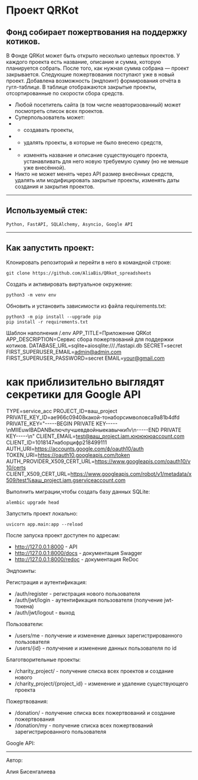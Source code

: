 # Проект QRKot

## Фонд собирает пожертвования на поддержку котиков.

В Фонде QRKot может быть открыто несколько целевых проектов. У каждого проекта есть название, описание и сумма, которую планируется собрать. После того, как нужная сумма собрана — проект закрывается. Следующие пожертвования поступают уже в новый проект. Добавлена возможность (эндпоинт) формирования отчёта в гугл-таблице. В таблице отображаются закрытые проекты, отсортированные по скорости сбора средств.

* Любой посетитель сайта (в том числе неавторизованный) может посмотреть список всех проектов.
* Суперпользователь может: 
 * * создавать проекты,
 * * удалять проекты, в которые не было внесено средств,
 * * изменять название и описание существующего проекта, устанавливать для него новую требуемую сумму (но не меньше уже внесённой).
* Никто не может менять через API размер внесённых средств, удалять или модифицировать закрытые проекты, изменять даты создания и закрытия проектов.
________________________
## Используемый стек:
```
Python, FastAPI, SQLAlchemy, Asyncio, Google API
```
__________________________
## Как запустить проект:
 Клонировать репозиторий и перейти в него в командной строке:
```
git clone https://github.com/AliaBis/QRkot_spreadsheets
```
Cоздать и активировать виртуальное окружение:
```
python3 -m venv env
```
Обновить и установить зависимости из файла requirements.txt:
```
python3 -m pip install --upgrade pip
pip install -r requirements.txt
```

Шаблон наполнения /.env
APP_TITLE=Приложение QRKot
APP_DESCRIPTION=Сервис сбора пожертвований для поддержки котиков.
DATABASE_URL=sqlite+aiosqlite:///./fastapi.db
SECRET=secret
FIRST_SUPERUSER_EMAIL=admin@admin.com
FIRST_SUPERUSER_PASSWORD=secret
EMAIL=your@gmail.com
# как приблизительно выглядят секретики для Google API
TYPE=service_acc
PROJECT_ID=ваш_project
PRIVATE_KEY_ID=ae966c09408какой-тонаборсимволовca9a81b4dfd
PRIVATE_KEY="-----BEGIN PRIVATE KEY-----\nMIIEuwIBADANBключлучшевдвойныекавычки1v\n-----END PRIVATE KEY-----\n"
CLIENT_EMAIL=test@ваш_project.iam.юююююaccount.com
CLIENT_ID=1018147наборцифр218499111
AUTH_URI=https://accounts.google.com/ф/oauth10/auth
TOKEN_URI=https://oauth10.googleapis.com/token
AUTH_PROVIDER_X509_CERT_URL=https://www.googleapis.com/oauth10/v10/certs
CLIENT_X509_CERT_URL=https://www.googleapis.com/robot/v1/metadata/x509/test%ваш_project.iam.gserviceaccount.com

Выполнить миграции,чтобы создать базу данных SQLite:
```
alembic upgrade head
```
Запустить проект локально:
```
uvicorn app.main:app --reload
```

После запуска проект доступен по адресам:

* http://127.0.0.1:8000 - API
* http://127.0.0.1:8000/docs - документация Swagger
* http://127.0.0.1:8000/redoc - документация ReDoc

Эндпоинты:

Регистрация и аутентификация:
* /auth/register - регистрация нового пользователя
* /auth/jwt/login - аутентификация пользователя (получение jwt-токена)
* /auth/jwt/logout - выход

Пользователи:
* /users/me - получение и изменение данных зарегистрированного пользователя
* /users/{id} - получение и изменение данных пользователя по id

Благотворительные проекты:
* /charity_project/ - получение списка всех проектов и создание нового
* /charity_project/{project_id} - изменение и удаление существующего проекта

Пожертвования:
* /donation/ - получение списка всех пожертвований и создание пожертвования
* /donation/my - получение списка всех пожертвований зарегистрированного пользователя

Google API:




______________________
Автор:

Алия Бисенгалиева